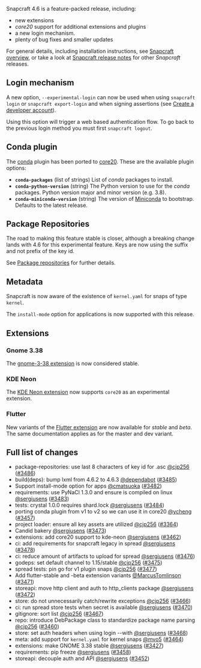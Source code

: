 Snapcraft 4.6 is a feature-packed release, including:
- new extensions
-  _core20_ support for additional extensions and plugins
- a new login mechanism.
- plenty of bug fixes and smaller updates

For general details, including installation instructions, see [Snapcraft overview](https://snapcraft.io/docs/snapcraft-overview), or take a look at [Snapcraft release notes](https://snapcraft.io/docs/snapcraft-release-notes) for other *Snapcraft* releases.

## Login mechanism

A new option, `--experimental-login` can now be used when using `snapcraft login` or `snapcraft export-login` and when signing assertions (see [Create a developer account](/t/create-a-developer-account/6760)).

Using this option will trigger a web based authentication flow. To go back to the previous login method you must first `snapcraft logout`.

## Conda plugin

The [conda](/t/the-conda-plugin/12530) plugin has been ported to [core20](/t/base-snaps/11198). These are the available plugin options:

* **`conda-packages`** (list of strings)
List of *conda* packages to install.
* **`conda-python-version`** (string)
The Python version to use for the *conda* packages.
 Python version major and minor version (e.g. 3.8).
* **`conda-miniconda-version`** (string)
The version of [Miniconda](https://docs.conda.io/en/latest/miniconda.html) to bootstrap.
Defaults to the latest release.


## Package Repositories

The road to making this feature stable is closer, although a breaking change lands with 4.6 for this experimental feature. Keys are now using the suffix and not prefix of the key id.

See [Package repositories](/t/snapcraft-package-repositories/15475) for further details.

## Metadata

Snapcraft is now aware of the existence of `kernel.yaml` for snaps of type `kernel`.

The `install-mode` option for applications is now supported with this release.

## Extensions


### Gnome 3.38

The [gnome-3-38 extension](/t/the-gnome-3-38-extension/22923) is now considered stable.

### KDE Neon


The [KDE Neon extension](/t/the-kde-neon-extension/13752) now supports `core20` as an experimental extension.

### Flutter


New variants of the [Flutter extension](/t/the-flutter-extension/19166) are now available for _stable_ and _beta_. The same documentation applies as for the master and dev variant.

Full list of changes
--------------------

-   package-repositories: use last 8 characters of key id for .asc [@cjp256](https://github.com/cjp256) ([#3486](https://github.com/snapcore/snapcraft/pull/3486))
-   build(deps): bump lxml from 4.6.2 to 4.6.3 [@dependabot](https://github.com/dependabot) ([#3485](https://github.com/snapcore/snapcraft/pull/3485))
-   Support install-mode option for apps [@cmatsuoka](https://github.com/cmatsuoka) ([#3482](https://github.com/snapcore/snapcraft/pull/3482))
-   requirements: use PyNaCl 1.3.0 and ensure is compiled on linux [@sergiusens](https://github.com/sergiusens) ([#3483](https://github.com/snapcore/snapcraft/pull/3483))
-   tests: crystal 1.0.0 requires shard.lock [@sergiusens](https://github.com/sergiusens) ([#3484](https://github.com/snapcore/snapcraft/pull/3484))
-   porting conda plugin from v1 to v2 so we can use it in core20 [@ycheng](https://github.com/ycheng) ([#3457](https://github.com/snapcore/snapcraft/pull/3457))
-   project loader: ensure all key assets are utilized [@cjp256](https://github.com/cjp256) ([#3364](https://github.com/snapcore/snapcraft/pull/3364))
-   Candid bakery [@sergiusens](https://github.com/sergiusens) ([#3473](https://github.com/snapcore/snapcraft/pull/3473))
-   extensions: add core20 support to kde-neon [@sergiusens](https://github.com/sergiusens) ([#3462](https://github.com/snapcore/snapcraft/pull/3462))
-   ci: add requirements for snapcraft legacy in spread [@sergiusens](https://github.com/sergiusens) ([#3478](https://github.com/snapcore/snapcraft/pull/3478))
-   ci: reduce amount of artifacts to upload for spread [@sergiusens](https://github.com/sergiusens) ([#3476](https://github.com/snapcore/snapcraft/pull/3476))
-   godeps: set default channel to 1.15/stable [@cjp256](https://github.com/cjp256) ([#3475](https://github.com/snapcore/snapcraft/pull/3475))
-   spread tests: pin go for v1 plugin snaps [@cjp256](https://github.com/cjp256) ([#3477](https://github.com/snapcore/snapcraft/pull/3477))
-   Add flutter-stable and -beta extension variants [@MarcusTomlinson](https://github.com/MarcusTomlinson) ([#3471](https://github.com/snapcore/snapcraft/pull/3471))
-   storeapi: move http client and auth to http_clients package [@sergiusens](https://github.com/sergiusens) ([#3472](https://github.com/snapcore/snapcraft/pull/3472))
-   store: do not unnecessarily catch/rewrite exceptions [@cjp256](https://github.com/cjp256) ([#3466](https://github.com/snapcore/snapcraft/pull/3466))
-   ci: run spread store tests when secret is available [@sergiusens](https://github.com/sergiusens) ([#3470](https://github.com/snapcore/snapcraft/pull/3470))
-   gitignore: sort list [@cjp256](https://github.com/cjp256) ([#3467](https://github.com/snapcore/snapcraft/pull/3467))
-   repo: introduce DebPackage class to standardize package name parsing [@cjp256](https://github.com/cjp256) ([#3460](https://github.com/snapcore/snapcraft/pull/3460))
-   store: set auth headers when using login --with [@sergiusens](https://github.com/sergiusens) ([#3468](https://github.com/snapcore/snapcraft/pull/3468))
-   meta: add support for `kernel.yaml` for kernel snaps [@mvo5](https://github.com/mvo5) ([#3464](https://github.com/snapcore/snapcraft/pull/3464))
-   extensions: make GNOME 3.38 stable [@sergiusens](https://github.com/sergiusens) ([#3427](https://github.com/snapcore/snapcraft/pull/3427))
-   requirements: pip freeze [@sergiusens](https://github.com/sergiusens) ([#3458](https://github.com/snapcore/snapcraft/pull/3458))
-   storeapi: decouple auth and API [@sergiusens](https://github.com/sergiusens) ([#3452](https://github.com/snapcore/snapcraft/pull/3452))
